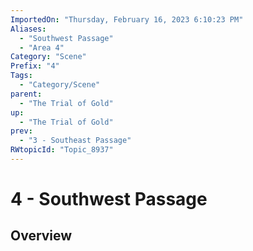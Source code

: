 ```yaml
---
ImportedOn: "Thursday, February 16, 2023 6:10:23 PM"
Aliases:
  - "Southwest Passage"
  - "Area 4"
Category: "Scene"
Prefix: "4"
Tags:
  - "Category/Scene"
parent:
  - "The Trial of Gold"
up:
  - "The Trial of Gold"
prev:
  - "3 - Southeast Passage"
RWtopicId: "Topic_8937"
---
```

# 4 - Southwest Passage
## Overview
